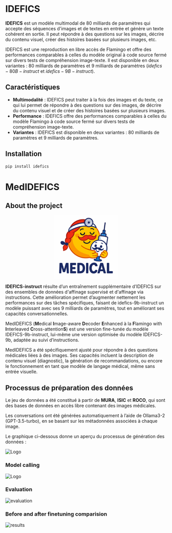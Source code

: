 # IDEFICS

**IDEFICS** est un modèle multimodal de 80 milliards de paramètres qui accepte des séquences d'images et de textes en entrée et génère un texte cohérent en sortie. Il peut répondre à des questions sur les images, décrire du contenu visuel, créer des histoires basées sur plusieurs images, etc.

IDEFICS est une reproduction en libre accès de Flamingo et offre des performances comparables à celles du modèle original à code source fermé sur divers tests de compréhension image-texte. Il est disponible en deux variantes : 80 milliards de paramètres et 9 milliards de paramètres ($idefics-80B-instruct$ et $idefics-9B-instruct$).

## Caractéristiques

- **Multimodalité** : IDEFICS peut traiter à la fois des images et du texte, ce qui lui permet de répondre à des questions sur des images, de décrire du contenu visuel et de créer des histoires basées sur plusieurs images.
- **Performance** : IDEFICS offre des performances comparables à celles du modèle Flamingo à code source fermé sur divers tests de compréhension image-texte.
- **Variantes** : IDEFICS est disponible en deux variantes : 80 milliards de paramètres et 9 milliards de paramètres.

## Installation

```bash
pip install idefics
```


# MedIDEFICS

## About the project 
<p align="center">
  <img src="MedIDEFICS.png" alt="Logo" width="200" height="200" style="display: block; margin: auto;">
</p>

**IDEFICS-instruct** résulte d’un entraînement supplémentaire d’IDEFICS sur des ensembles de données d'affinage supervisé et d'affinage via instructions. Cette amélioration permet d’augmenter nettement les performances sur des tâches spécifiques, faisant de idefics-9b-instruct un modèle puissant avec ses 9 milliards de paramètres, tout en améliorant ses capacités conversationnelles.

MedIDEFICS (**M**edical **I**mage-aware **D**ecoder **E**nhanced à la **F**lamingo with **I**nterleaved **C**ross-attention**S**) est une version fine-tunée du modèle IDEFICS-9b-instruct, lui-même une version optimisée du modèle IDEFICS-9b, adaptée au suivi d’instructions.

MedIDEFICS a été spécifiquement ajusté pour répondre à des questions médicales liées à des images. Ses capacités incluent la description de contenu visuel (diagnostic), la génération de recommandations, ou encore le fonctionnement en tant que modèle de langage médical, même sans entrée visuelle.

## Processus de préparation des données
Le jeu de données a été constitué à partir de **MURA**, **ISIC** et **ROCO**, qui sont des bases de données en accès libre contenant des images médicales.

Les conversations ont été générées automatiquement à l’aide de Ollama3-2 (GPT-3.5-turbo), en se basant sur les métadonnées associées à chaque image.

Le graphique ci-dessous donne un aperçu du processus de génération des données :

![Logo](data_prep.png)
### Model calling
![Logo](model_call.png)

### Evaluation
![evaluation](evaluation.png)

### Before and after finetuning comparision
![results](results.png)


